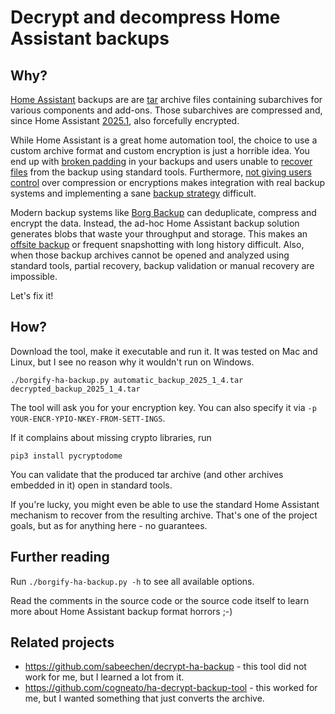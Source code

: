 # Decrypt and decompress Home Assistant backups

## Why?

[Home Assistant](https://www.home-assistant.io) backups are are [tar](https://en.wikipedia.org/wiki/Tar_(computing)) archive files containing subarchives for various components and add-ons. Those subarchives are compressed and, since Home Assistant [2025.1](https://www.home-assistant.io/blog/2025/01/03/release-20251/), also forcefully encrypted.

While Home Assistant is a great home automation tool, the choice to use a custom archive format and custom encryption is just a horrible idea. You end up with [broken padding](https://github.com/pvizeli/securetar/issues/19) in your backups and users unable to [recover files](https://community.home-assistant.io/t/decryption-tool-for-backups-and-option-to-not-encrypt-backups/821719) from the backup using standard tools. Furthermore, [not giving users control](https://github.com/home-assistant/core/issues/134734) over compression or encryptions makes integration with real backup systems and implementing a sane [backup strategy](https://docs.borgbase.com/strategy) difficult.

Modern backup systems like [Borg Backup](https://borgbackup.org/) can deduplicate, compress and encrypt the data. Instead, the ad-hoc Home Assistant backup solution generates blobs that waste your throughput and storage. This makes an [offsite backup](https://www.borgbase.com) or frequent snapshotting with long history difficult. Also, when those backup archives cannot be opened and analyzed using standard tools, partial recovery, backup validation or manual recovery are impossible.

Let's fix it!

## How?

Download the tool, make it executable and run it. It was tested on Mac and Linux, but I see no reason why it wouldn't run on Windows.

```
./borgify-ha-backup.py automatic_backup_2025_1_4.tar decrypted_backup_2025_1_4.tar
```

The tool will ask you for your encryption key. You can also specify it via ```-p YOUR-ENCR-YPIO-NKEY-FROM-SETT-INGS```.

If it complains about missing crypto libraries, run

```
pip3 install pycryptodome
```

You can validate that the produced tar archive (and other archives embedded in it) open in standard tools.

If you're lucky, you might even be able to use the standard Home Assistant mechanism to recover from the resulting archive. That's one of the project goals, but as for anything here - no guarantees.

## Further reading

Run ```./borgify-ha-backup.py -h``` to see all available options.

Read the comments in the source code or the source code itself to learn more about Home Assistant backup format horrors ;-)

## Related projects

* https://github.com/sabeechen/decrypt-ha-backup - this tool did not work for me, but I learned a lot from it.
* https://github.com/cogneato/ha-decrypt-backup-tool - this worked for me, but I wanted something that just converts the archive.
